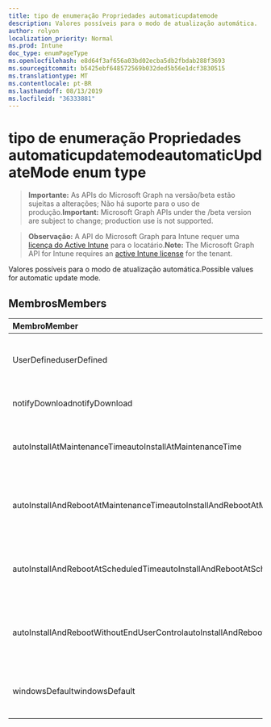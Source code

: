 ```yaml
---
title: tipo de enumeração Propriedades automaticupdatemode
description: Valores possíveis para o modo de atualização automática.
author: rolyon
localization_priority: Normal
ms.prod: Intune
doc_type: enumPageType
ms.openlocfilehash: e8d64f3af656a03bd02ecba5db2fbdab288f3693
ms.sourcegitcommit: b5425ebf648572569b032ded5b56e1dcf3830515
ms.translationtype: MT
ms.contentlocale: pt-BR
ms.lasthandoff: 08/13/2019
ms.locfileid: "36333881"
---
```

# <a name="automaticupdatemode-enum-type"></a><span data-ttu-id="65e77-103">tipo de enumeração Propriedades automaticupdatemode</span><span class="sxs-lookup"><span data-stu-id="65e77-103">automaticUpdateMode enum type</span></span>

> <span data-ttu-id="65e77-104">**Importante:** As APIs do Microsoft Graph na versão/beta estão sujeitas a alterações; Não há suporte para o uso de produção.</span><span class="sxs-lookup"><span data-stu-id="65e77-104">**Important:** Microsoft Graph APIs under the /beta version are subject to change; production use is not supported.</span></span>

> <span data-ttu-id="65e77-105">**Observação:** A API do Microsoft Graph para Intune requer uma [licença do Active Intune](https://go.microsoft.com/fwlink/?linkid=839381) para o locatário.</span><span class="sxs-lookup"><span data-stu-id="65e77-105">**Note:** The Microsoft Graph API for Intune requires an [active Intune license](https://go.microsoft.com/fwlink/?linkid=839381) for the tenant.</span></span>

<span data-ttu-id="65e77-106">Valores possíveis para o modo de atualização automática.</span><span class="sxs-lookup"><span data-stu-id="65e77-106">Possible values for automatic update mode.</span></span>

## <a name="members"></a><span data-ttu-id="65e77-107">Membros</span><span class="sxs-lookup"><span data-stu-id="65e77-107">Members</span></span>
|<span data-ttu-id="65e77-108">Membro</span><span class="sxs-lookup"><span data-stu-id="65e77-108">Member</span></span>|<span data-ttu-id="65e77-109">Valor</span><span class="sxs-lookup"><span data-stu-id="65e77-109">Value</span></span>|<span data-ttu-id="65e77-110">Descrição</span><span class="sxs-lookup"><span data-stu-id="65e77-110">Description</span></span>|
|:---|:---|:---|
|<span data-ttu-id="65e77-111">UserDefined</span><span class="sxs-lookup"><span data-stu-id="65e77-111">userDefined</span></span>|<span data-ttu-id="65e77-112">,0</span><span class="sxs-lookup"><span data-stu-id="65e77-112">0</span></span>|<span data-ttu-id="65e77-113">Definido pelo usuário, valor padrão, sem intenção.</span><span class="sxs-lookup"><span data-stu-id="65e77-113">User Defined, default value, no intent.</span></span>|
|<span data-ttu-id="65e77-114">notifyDownload</span><span class="sxs-lookup"><span data-stu-id="65e77-114">notifyDownload</span></span>|<span data-ttu-id="65e77-115">1</span><span class="sxs-lookup"><span data-stu-id="65e77-115">1</span></span>|<span data-ttu-id="65e77-116">Notifique o download.</span><span class="sxs-lookup"><span data-stu-id="65e77-116">Notify on download.</span></span>|
|<span data-ttu-id="65e77-117">autoInstallAtMaintenanceTime</span><span class="sxs-lookup"><span data-stu-id="65e77-117">autoInstallAtMaintenanceTime</span></span>|<span data-ttu-id="65e77-118">duas</span><span class="sxs-lookup"><span data-stu-id="65e77-118">2</span></span>|<span data-ttu-id="65e77-119">Instalação automática no momento da manutenção.</span><span class="sxs-lookup"><span data-stu-id="65e77-119">Auto-install at maintenance time.</span></span>|
|<span data-ttu-id="65e77-120">autoInstallAndRebootAtMaintenanceTime</span><span class="sxs-lookup"><span data-stu-id="65e77-120">autoInstallAndRebootAtMaintenanceTime</span></span>|<span data-ttu-id="65e77-121">3D</span><span class="sxs-lookup"><span data-stu-id="65e77-121">3</span></span>|<span data-ttu-id="65e77-122">Instalação automática e reinicialização no momento da manutenção.</span><span class="sxs-lookup"><span data-stu-id="65e77-122">Auto-install and reboot at maintenance time.</span></span>|
|<span data-ttu-id="65e77-123">autoInstallAndRebootAtScheduledTime</span><span class="sxs-lookup"><span data-stu-id="65e77-123">autoInstallAndRebootAtScheduledTime</span></span>|<span data-ttu-id="65e77-124">quatro</span><span class="sxs-lookup"><span data-stu-id="65e77-124">4</span></span>|<span data-ttu-id="65e77-125">Instalação automática e reinicialização no horário agendado.</span><span class="sxs-lookup"><span data-stu-id="65e77-125">Auto-install and reboot at scheduled time.</span></span>|
|<span data-ttu-id="65e77-126">autoInstallAndRebootWithoutEndUserControl</span><span class="sxs-lookup"><span data-stu-id="65e77-126">autoInstallAndRebootWithoutEndUserControl</span></span>|<span data-ttu-id="65e77-127">0,5</span><span class="sxs-lookup"><span data-stu-id="65e77-127">5</span></span>|<span data-ttu-id="65e77-128">Instalação e reinício automáticos sem controle de usuário final</span><span class="sxs-lookup"><span data-stu-id="65e77-128">Auto-install and restart without end-user control</span></span>|
|<span data-ttu-id="65e77-129">windowsDefault</span><span class="sxs-lookup"><span data-stu-id="65e77-129">windowsDefault</span></span>|<span data-ttu-id="65e77-130">6</span><span class="sxs-lookup"><span data-stu-id="65e77-130">6</span></span>|<span data-ttu-id="65e77-131">Redefina como o valor padrão do Windows.</span><span class="sxs-lookup"><span data-stu-id="65e77-131">Reset to Windows default value.</span></span>|



